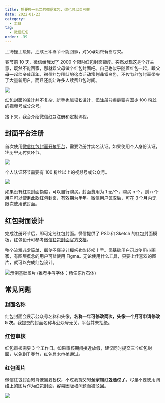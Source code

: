 ```yaml
---
title: 想要独一无二的微信红包，你也可以自己做
date: 2022-01-23
category:
  - 工具
tag:
  - 微信红包
order: -39
---
```


上海撞上疫情，连续三年春节不能回家，对父母始终有些亏欠。

春节前 10 天，微信给我发了 2000 个限时红包封面额度。突然发现这是个好主意，既然不能回家，那就帮父母做个红包封面吧。自己也似乎随着红包一起，跟父母一起给亲戚拜年。微信红包团队的这次活动策划非常出色，不仅为红包封面带来了大量新用户，而且还能让许多人续费红包时间。

![](http://tc.seoipo.com/2022-05-05-16-09-18.png?imageMogr2/thumbnail/!50p)

红包封面的设计并不复杂，新手也能轻松设计，但注册前提是要有至少 100 粉丝的视频号或公众号。

接下来，我会介绍微信红包注册和定制流程。

## 封面平台注册

首次使用[微信红包封面开放平台](https://cover.weixin.qq.com/)，需要注册并实名认证。如果使用个人身份认证，注册中无付费环节。

![](http://tc.seoipo.com/2022-05-05-16-09-39.png)

个人认证环节需要有 100 粉丝以上的视频号或公众号。

![](http://tc.seoipo.com/2022-05-05-16-09-52.png)

如果没有红包封面额度，可以自行购买。封面费用为 1 元/个，购买 n 个，则 n 个用户可以使用此款红包封面，有效期为半年。微信用户领取后，可在 3 个月内无限次使用该封面。

## 红包封面设计

完成注册环节后，即可定制红包封面。微信提供了 PSD 和  Sketch 的红包封面模板，红包设计可参考[微信红包封面官方文档](https://cover.weixin.qq.com/cgi-bin/mmcover-bin/readtemplate?t=page/index#/doc?page=design&index=-1)。

整个流程非常简单，即使不懂设计模板也能轻松上手。零基础用户可以使用小画家，有图层概念的用户可以使用 Figma。无论使用什么工具，只要上传喜欢的图片，就可以完成红包设计。

![示例基础图片 (推荐手写字体：杨任东竹石体)](http://tc.seoipo.com/2023-01-17-16-36-16.png?imageMogr2/thumbnail/!40p)

## 常见问题

### 封面名称

红包封面会展示公众号名称和头像，**名称一年可修改两次，头像一个月可申请修改 5 次**。我提交的封面名称与公众号无关，平台并未拒绝。

### 红包审核

红包审核需要 3 个工作日。如果审核期间接近放假，建议同时提交三个红包封面，以免到了春节，红包尚未审核通过。

### 红包图片

微信红包封面的肖像需要授权，不过我提交的**全家福红包通过了**。尽量不要使用网络上的图片作为红包封面，容易因版权问题而被驳回。

![](http://tc.seoipo.com/2022-05-05-16-10-58.png)
